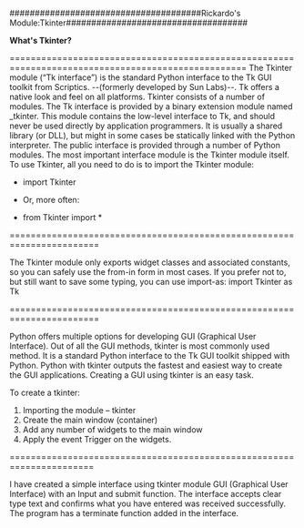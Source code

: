 ######################################Rickardo's Module:Tkinter####################################

**What's Tkinter?**

===================================================================================================
The Tkinter module (“Tk interface”) is the standard Python interface to the Tk GUI toolkit from Scriptics.
--(formerly developed by Sun Labs)--. Tk offers a native look and feel on all platforms.
Tkinter consists of a number of modules. The Tk interface is provided by a binary extension module named _tkinter.
This module contains the low-level interface to Tk, and should never be used directly by application programmers.
It is usually a shared library (or DLL), but might in some cases be statically linked with the Python interpreter.
The public interface is provided through a number of Python modules.
The most important interface module is the Tkinter module itself.
To use Tkinter, all you need to do is to import the Tkinter module:

* import Tkinter

* Or, more often:

* from Tkinter import *

=======================================================================

The Tkinter module only exports widget classes and associated constants, so you can safely use the from-in form in most cases.
If you prefer not to, but still want to save some typing, you can use import-as:
import Tkinter as Tk

=======================================================================

Python offers multiple options for developing GUI (Graphical User Interface).
Out of all the GUI methods, tkinter is most commonly used method.
It is a standard Python interface to the Tk GUI toolkit shipped with Python.
Python with tkinter outputs the fastest and easiest way to create the GUI applications.
Creating a GUI using tkinter is an easy task.

To create a tkinter:
1. Importing the module – tkinter
2. Create the main window (container)
3. Add any number of widgets to the main window
4. Apply the event Trigger on the widgets.

======================================================================

I have created a simple interface using tkinter module GUI (Graphical User Interface) with an Input and submit function.
The interface accepts clear type text and confirms what you have entered was received successfully.
The program has a terminate function added in the interface.

